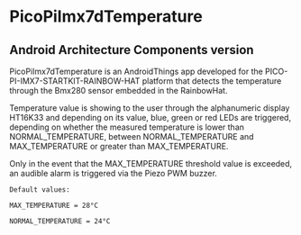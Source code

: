 # PicoPiImx7dTemperature
## Android Architecture Components version

PicoPiImx7dTemperature is an AndroidThings app developed for the PICO-PI-IMX7-STARTKIT-RAINBOW-HAT platform that detects the temperature through the Bmx280 sensor embedded in the RainbowHat.

Temperature value is showing to the user through the alphanumeric display HT16K33 and depending on its value, blue, green or red LEDs are triggered, depending on whether the measured temperature is lower than NORMAL_TEMPERATURE, between NORMAL_TEMPERATURE and MAX_TEMPERATURE or greater than MAX_TEMPERATURE.

Only in the event that the MAX_TEMPERATURE threshold value is exceeded, an audible alarm is triggered via the Piezo PWM buzzer.

    Default values: 

    MAX_TEMPERATURE = 28°C

    NORMAL_TEMPERATURE = 24°C
    
    
 
                   



